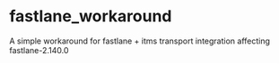 # fastlane_workaround
A simple workaround for fastlane + itms transport integration affecting fastlane-2.140.0
